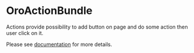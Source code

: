OroActionBundle
===============

Actions provide possibility to add button on page and do some action then user click on it.

Please see [documentation](./Resources/doc/actions.md) for more details.
